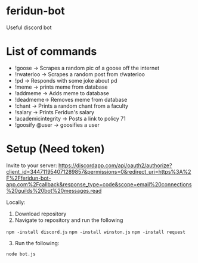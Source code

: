 # feridun-bot
Useful discord bot

# List of commands
- !goose -> Scrapes a random pic of a goose off the internet
- !rwaterloo -> Scrapes a random post from r/waterloo
- !pd -> Responds with some joke about pd
- !meme -> prints meme from database
- !addmeme -> Adds meme to database
- !deadmeme-> Removes meme from database
- !chant -> Prints a random chant from a faculty
- !salary -> Prints Feridun's salary
- !academicintegrity -> Posts a link to policy 71
- !goosify @user -> goosifies a user

# Setup (Need token)

Invite to your server:
https://discordapp.com/api/oauth2/authorize?client_id=344711954071289857&permissions=0&redirect_uri=https%3A%2F%2Fferidun-bot-app.com%2Fcallback&response_type=code&scope=email%20connections%20guilds%20bot%20messages.read

Locally:

1. Download repository
2. Navigate to repository and run the following

```npm -install discord.js```
```npm -install winston.js```
```npm -install request```

3. Run the following:

```node bot.js```

